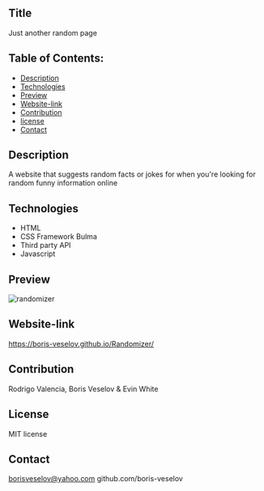 ## Title

Just another random page

## Table of Contents:
  
* [Description](#description)
* [Technologies](#technologies)
* [Preview](#preview)
* [Website-link](#website-link)
* [Contribution](#contribution)
* [license](#license)
* [Contact](#contact)

## Description

A website that suggests random facts or jokes for when you're looking for random funny information online

## Technologies

* HTML
* CSS Framework Bulma
* Third party API
* Javascript

## Preview

![randomizer](https://user-images.githubusercontent.com/98068019/158718930-271f53c1-21d9-4ec5-a215-e797bc7f40fc.png)

## Website-link

https://boris-veselov.github.io/Randomizer/

## Contribution

Rodrigo Valencia, Boris Veselov & Evin White

## License
  
MIT license

## Contact

borisveselov@yahoo.com
github.com/boris-veselov
